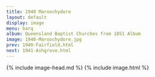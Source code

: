 ```yaml
---
title: 1940 Maroochydore
layout: default
display: image
menu: barq
album: Queensland Baptist Churches from 1851 Album
image: 1940-Maroochydore.jpg
prev: 1940-Fairfield.html
next: 1941-Ashgrove.html
---
```

{% include image-head.md %}
{% include image.html %}